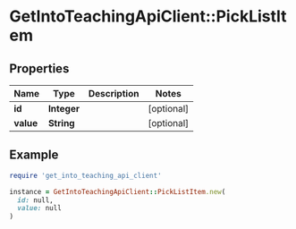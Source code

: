 # GetIntoTeachingApiClient::PickListItem

## Properties

| Name | Type | Description | Notes |
| ---- | ---- | ----------- | ----- |
| **id** | **Integer** |  | [optional] |
| **value** | **String** |  | [optional] |

## Example

```ruby
require 'get_into_teaching_api_client'

instance = GetIntoTeachingApiClient::PickListItem.new(
  id: null,
  value: null
)
```

